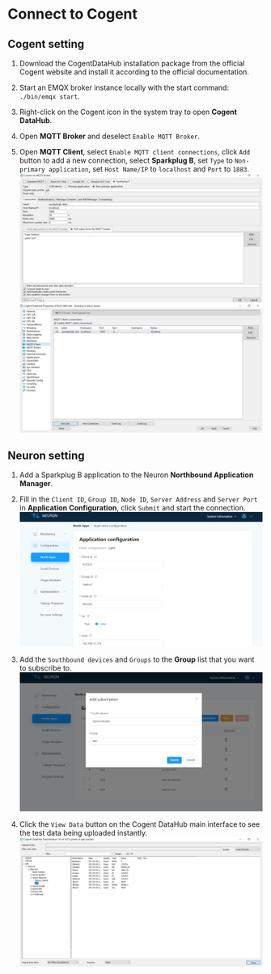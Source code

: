 # Connect to Cogent

## Cogent setting

1. Download the CogentDataHub installation package from the official Cogent website and install it according to the official documentation.

2. Start an EMQX broker instance locally with the start command: `./bin/emqx start`.

3. Right-click on the Cogent icon in the system tray to open **Cogent DataHub**.

4. Open **MQTT Broker** and deselect `Enable MQTT Broker`.

5. Open **MQTT Client**, select `Enable MQTT client connections`, click `Add` button to add a new connection, select **Sparkplug B**, set `Type` to `Non-primary application`, set `Host Name/IP` to `localhost` and `Port` to `1883`.
![cogent1](./assets/cogent1.jpg)
![cogent2](./assets/cogent2.jpg)

## Neuron setting

1. Add a Sparkplug B application to the Neuron **Northbound Application Manager**.

2. Fill in the `Client ID`, `Group ID`, `Node ID`, `Server Address` and `Server Port` in **Application Configuration**, click `Submit` and start the connection.
![ignition2](./assets/ignition2_en.jpg)

3. Add the `Southbound devices` and `Groups` to the **Group** list that you want to subscribe to.
![ignition3](./assets/ignition3_en.jpg)

4. Click the `View Data` button on the Cogent DataHub main interface to see the test data being uploaded instantly.
![cogent3](./assets/cogent3.jpg)
